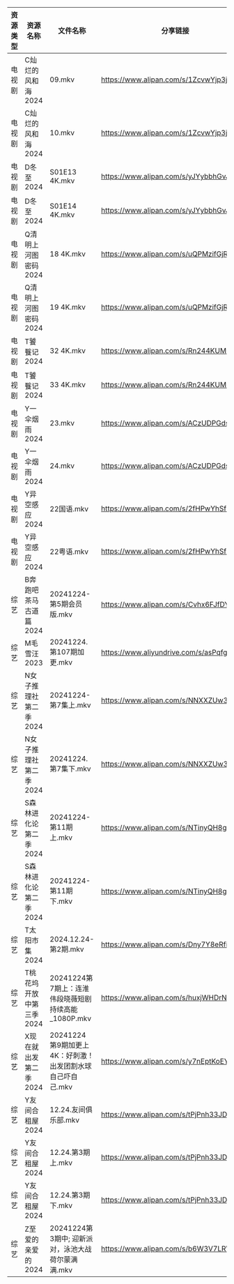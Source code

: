 | 资源类型 | 资源名称           | 文件名称                                  | 分享链接                                      | 更新时间                |
| ---- | -------------- | ------------------------------------- | ----------------------------------------- | ------------------- |
| 电视剧  | C灿烂的风和海2024    | 09.mkv                                | https://www.alipan.com/s/1ZcvwYjp3jJ      | 2024-12-24 21:05:13 |
| 电视剧  | C灿烂的风和海2024    | 10.mkv                                | https://www.alipan.com/s/1ZcvwYjp3jJ      | 2024-12-24 21:05:12 |
| 电视剧  | D冬至2024        | S01E13 4K.mkv                         | https://www.alipan.com/s/yJYybbhGvJX      | 2024-12-24 20:05:15 |
| 电视剧  | D冬至2024        | S01E14 4K.mkv                         | https://www.alipan.com/s/yJYybbhGvJX      | 2024-12-24 20:05:15 |
| 电视剧  | Q清明上河图密码2024   | 18 4K.mkv                             | https://www.alipan.com/s/uQPMzifGjR6      | 2024-12-24 20:06:10 |
| 电视剧  | Q清明上河图密码2024   | 19 4K.mkv                             | https://www.alipan.com/s/uQPMzifGjR6      | 2024-12-24 20:06:09 |
| 电视剧  | T饕餮记2024       | 32 4K.mkv                             | https://www.alipan.com/s/Rn244KUMhV7      | 2024-12-24 16:06:09 |
| 电视剧  | T饕餮记2024       | 33 4K.mkv                             | https://www.alipan.com/s/Rn244KUMhV7      | 2024-12-24 16:06:09 |
| 电视剧  | Y一伞烟雨2024      | 23.mkv                                | https://www.alipan.com/s/ACzUDPGds32      | 2024-12-24 16:06:17 |
| 电视剧  | Y一伞烟雨2024      | 24.mkv                                | https://www.alipan.com/s/ACzUDPGds32      | 2024-12-24 16:06:17 |
| 电视剧  | Y异空感应2024      | 22国语.mkv                              | https://www.alipan.com/s/2fHPwYhSfPk      | 2024-12-24 21:06:24 |
| 电视剧  | Y异空感应2024      | 22粤语.mkv                              | https://www.alipan.com/s/2fHPwYhSfPk      | 2024-12-24 21:06:24 |
| 综艺   | B奔跑吧茶马古道篇2024  | 20241224-第5期会员版.mkv                   | https://www.alipan.com/s/Cvhx6FJfDYP      | 2024-12-24 20:06:38 |
| 综艺   | M毛雪汪2023       | 20241224.第107期加更.mkv                  | https://www.aliyundrive.com/s/asPqfgPRqAg | 2024-12-24 16:06:58 |
| 综艺   | N女子推理社第二季2024  | 20241224-第7集上.mkv                     | https://www.alipan.com/s/NNXXZUw3FNE      | 2024-12-24 16:07:18 |
| 综艺   | N女子推理社第二季2024  | 20241224.第7集下.mkv                     | https://www.alipan.com/s/NNXXZUw3FNE      | 2024-12-24 16:07:17 |
| 综艺   | S森林进化论第二季2024  | 20241224-第11期上.mkv                    | https://www.alipan.com/s/NTinyQH8gfp      | 2024-12-24 15:24:04 |
| 综艺   | S森林进化论第二季2024  | 20241224-第11期下.mkv                    | https://www.alipan.com/s/NTinyQH8gfp      | 2024-12-24 15:24:04 |
| 综艺   | T太阳市集2024      | 2024.12.24-第2期.mkv                    | https://www.alipan.com/s/Dny7Y8eRfii      | 2024-12-24 16:07:38 |
| 综艺   | T桃花坞开放中第三季2024 | 20241224第7期上：连淮伟段晓薇短剧持续高能_1080P.mkv   | https://www.alipan.com/s/huxjWHDrNBn      | 2024-12-24 20:07:58 |
| 综艺   | X现在就出发第二季2024  | 20241224 第9期加更上4K：好刺激！出发团割水球自己吓自己.mkv | https://www.alipan.com/s/y7nEptKoEYs      | 2024-12-24 16:08:02 |
| 综艺   | Y友间合租屋2024     | 12.24.友间俱乐部.mkv                       | https://www.alipan.com/s/tPjPnh33JDD      | 2024-12-24 14:09:16 |
| 综艺   | Y友间合租屋2024     | 12.24.第3期上.mkv                        | https://www.alipan.com/s/tPjPnh33JDD      | 2024-12-24 14:09:15 |
| 综艺   | Y友间合租屋2024     | 12.24.第3期下.mkv                        | https://www.alipan.com/s/tPjPnh33JDD      | 2024-12-24 14:09:15 |
| 综艺   | Z至爱的亲爱的2024    | 20241224第3期中; 迎新派对，泳池大战荷尔蒙满满.mkv      | https://www.alipan.com/s/b6W3V7LRWRj      | 2024-12-24 20:08:34 |
